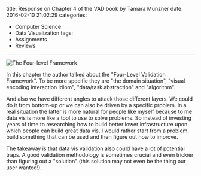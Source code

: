title: Response on Chapter 4 of the VAD book by Tamara Munzner
date: 2016-02-10 21:02:29
categories:
- Computer Science
- Data Visualization
tags:
- Assignments
- Reviews
---

![The Four-level Framework](/blog/images/fourlevelsofvalidation.png)

In this chapter the author talked about the "Four-Level Validation Framework". To be more specific they are "the domain situation", "visual encoding interaction idiom", "data/task abstraction" and "algorithm".

And also we have different angles to attack those different layers. We could do it from bottom-up or we can also be driven by a specific problem. In a real situation the latter is more natural for people like myself because to me data vis is more like a tool to use to solve problems. So instead of investing years of time to researching how to build better lower infrastructure upon which people can build great data vis, I would rather start from a problem, build something that can be used and then figure out how to improve.

The takeaway is that data vis validation also could have a lot of potential traps. A good validation methodology is sometimes crucial and even trickier than figuring out a "solution" (this solution may not even be the thing our user wanted!).
